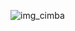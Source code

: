 ![img_cimba](https://github.com/kingmaker49/Cimba.ai_task/assets/151909428/7e4353c7-a258-4235-9acb-ad79f723c6af)
